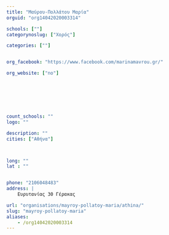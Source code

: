```yaml
---
title: "Μαύρου-Πολλάτου Μαρία"
orguid: "org14042020003314"

schools: [""]
categorynoslug: ["Χορός"]

categories: [""]


org_facebook: "https://www.facebook.com/marinamavrou.gr/"

org_website: ["no"]







count_schools: ""
logo: ""

description: ""
cities: ["Αθήνα"]



long: ""
lat : ""


phone: "2106048483"
address: |
    Ευρυτανίας 30 Γέρακας

url: "organisations/mayroy-pollatoy-maria/athina/"
slug: "mayroy-pollatoy-maria"
aliases:
    - /org14042020003314
---
```



